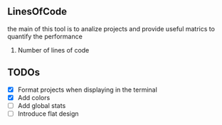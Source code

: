## LinesOfCode

the main of this tool is to analize projects and provide useful matrics to quantify the performance

1. Number of lines of code

## TODOs

- [x] Format projects when displaying in the terminal
- [x] Add colors
- [ ] Add global stats
- [ ] Introduce flat design
